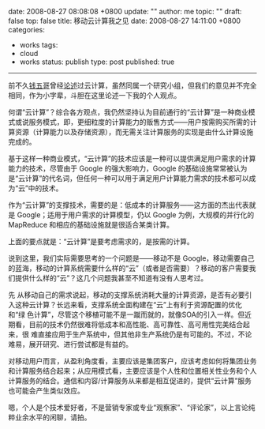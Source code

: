 date: 2008-08-27 08:08:08 +0800
update: ""
author: me
topic: ""
draft: false
top: false
title: 移动云计算我之见
date: 2008-08-27 14:11:00 +0800
categories:
- works
tags:
- cloud
- works
status: publish
type: post
published: true
---
<p>前不久<a href="http://qianwuge.spaces.live.com/">钱五哥</a>曾经<a href="http://labs.chinamobile.com/community/my_blog/384/2957">论述</a>过云计算，虽然同属一个研究小组，但我们的意见并不完全相同，作为小字辈，斗胆在这里论述一下我的个人观点。</p>

<p>何谓“云计算”？综合各方观点，我仍然坚持认为目前通行的“云计算”是一种商业模式或说服务模式，即，更细粒度的计算能力的贩售方式——用户按需购买所需的计算资源（计算能力以及存储资源），而无需关注计算服务的实现是由什么计算设施完成的。</p>

<p>基于这样一种商业模式，“云计算”的技术应该是一种可以提供满足用户需求的计算能力的技术，尽管由于 Google 的强大影响力，Google 的基础设施常常被认为是“云计算”的代名词，但任何一种可以用于满足用户计算能力需求的技术都可以成为“云”中的技术。</p>

<p>作为“云计算”的支撑技术，需要的是：低成本的计算服务——这方面的杰出代表就是 Google；适用于用户需求的计算模型，仍以 Google 为例，大规模的并行化的 MapReduce 和相应的基础设施就是很适合某类计算。</p>

<p>上面的要点就是：“云计算”是要考虑需求的，是按需的计算。</p>

<p>说到这里，我们实际需要思考的一个问题是——移动不是 Google，移动需要自己的蓝海，移动的计算系统需要什么样的“云”（或者是否需要）？移动的客户需要我们提供什么样的“云”？这几个问题我甚至不知道有没有人思考过。</p>

<p>先 从移动自己的需求说起，移动的支撑系统消耗大量的计算资源，是否有必要引入这种云计算？长远来看，支撑系统全面构建在“云”上有利于资源配置的优化和“绿 色计算”，尽管这个移植可能不是一蹴而就的，就像SOA的引入一样。但近期看，目前的技术仍然很难将低成本和高性能、高可靠性、高可用性完美结合起来，很 难直接应用于生产系统中，但其他非生产系统仍是有可能的。不过，不论难易，展开研究、进行尝试都是有益的。</p>

<p>对移动用户而言，从盈利角度看，主要应该是集团客户，应该考虑如何将集团业务和计算服务结合起来；从应用模式看，主要应该是个人性和位置相关性业务和个人计算服务的结合。通信和内容/计算服务从来都是相互促进的，提供“云计算”服务也可能会产生类似效应。</p>

<p>嗯，个人是个技术爱好者，不是营销专家或专业“观察家”、“评论家”，以上言论纯粹业余水平的闲聊，请拍。</p>
